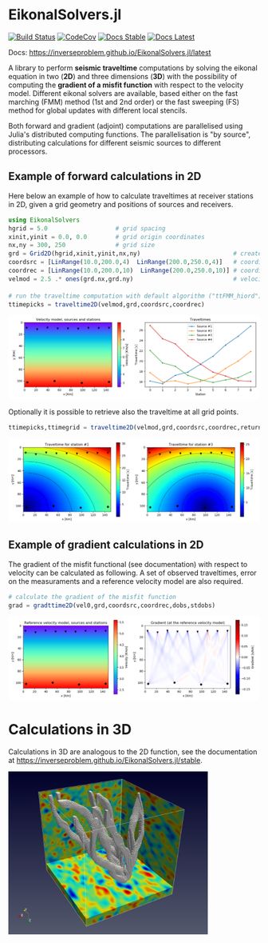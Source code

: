 # EikonalSolvers.jl

[![Build Status](https://travis-ci.com/inverseproblem/EikonalSolvers.jl.svg?branch=master)](https://travis-ci.com/inverseproblem/EikonalSolvers.jl)
[![CodeCov](https://codecov.io/gh/inverseproblem/EikonalSolvers.jl/branch/master/graph/badge.svg)](https://codecov.io/inverseproblem/EikonalSolvers.jl)
[![Docs Stable](https://img.shields.io/badge/docs-stable-blue.svg)](https://inverseproblem.github.io/EikonalSolvers.jl/stable)
[![Docs Latest](https://img.shields.io/badge/docs-latest-blue.svg)](https://inverseproblem.github.io/EikonalSolvers.jl/latest)

Docs: <https://inverseproblem.github.io/EikonalSolvers.jl/latest>

A library to perform __seismic traveltime__ computations by solving the eikonal equation in two (__2D__) and three dimensions (__3D__) with the possibility of computing the __gradient of a misfit function__ with respect to the velocity model.
Different eikonal solvers are available, based either on the fast marching (FMM) method (1st and 2nd order) or the fast sweeping (FS) method for global updates with different local stencils. 

Both forward and gradient (adjoint) computations are parallelised using Julia's distributed computing functions. The  parallelisation is "by source", distributing calculations for different seismic sources to different processors.


## Example of forward calculations in 2D

Here below an example of how to calculate traveltimes at receiver stations in 2D, given a grid geometry and positions of sources and receivers.
```julia
using EikonalSolvers
hgrid = 5.0                   # grid spacing
xinit,yinit = 0.0, 0.0        # grid origin coordinates
nx,ny = 300, 250              # grid size
grd = Grid2D(hgrid,xinit,yinit,nx,ny)                          # create the Grid2D struct
coordsrc = [LinRange(10.0,200.0,4)  LinRange(200.0,250.0,4)]   # coordinates of the sources (4 sources)
coordrec = [LinRange(10.0,200.0,10)  LinRange(200.0,250.0,10)] # coordinates of the receivers (10 receivers)
velmod = 2.5 .* ones(grd.nx,grd.ny)                            # velocity model

# run the traveltime computation with default algorithm ("ttFMM_hiord")
ttimepicks = traveltime2D(velmod,grd,coordsrc,coordrec)
```

![velmodttpicks](docs/src/images/velmod-ttpicks.png)

Optionally it is possible to retrieve also the traveltime at all grid points.
```julia
ttimepicks,ttimegrid = traveltime2D(velmod,grd,coordsrc,coordrec,returntt=true)
```
![ttarrays](docs/src/images/ttime-arrays.png)


## Example of gradient calculations in 2D

The gradient of the misfit functional (see documentation) with respect to velocity can be calculated as following. A set of observed traveltimes, error on the measuraments and a reference velocity model are also required.
```julia
# calculate the gradient of the misfit function
grad = gradttime2D(vel0,grd,coordsrc,coordrec,dobs,stdobs)
```
![ttarrays](docs/src/images/gradient.png)

# Calculations in 3D 

Calculations in 3D are analogous to the 2D function, see the documentation at <https://inverseproblem.github.io/EikonalSolvers.jl/stable>.

<img src="docs/src/images/examplegrad3D.png" alt="Example gradient 3D" width="400"/>

<!-- ![examplegrad3D](docs/src/images/examplegrad3D.png) -->
